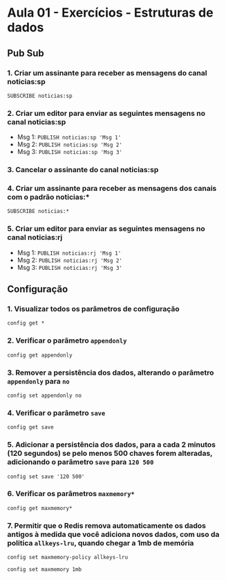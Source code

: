 # Aula 01 - Exercícios - Estruturas de dados

## Pub Sub

### 1. Criar um assinante para receber as mensagens do canal noticias:sp

`SUBSCRIBE noticias:sp`

### 2. Criar um editor para enviar as seguintes mensagens no canal noticias:sp

- Msg 1: `PUBLISH noticias:sp 'Msg 1'`
- Msg 2: `PUBLISH noticias:sp 'Msg 2'`
- Msg 3: `PUBLISH noticias:sp 'Msg 3'`

### 3. Cancelar o assinante do canal noticias:sp

### 4. Criar um assinante para receber as mensagens dos canais com o padrão noticias:*

`SUBSCRIBE noticias:*`

### 5. Criar um editor para enviar as seguintes mensagens no canal noticias:rj

- Msg 1: `PUBLISH noticias:rj 'Msg 1'`
- Msg 2: `PUBLISH noticias:rj 'Msg 2'`
- Msg 3: `PUBLISH noticias:rj 'Msg 3'`

## Configuração

### 1. Visualizar todos os parâmetros de configuração

`config get *`

### 2. Verificar o parâmetro `appendonly`

`config get appendonly`

### 3. Remover a persistência dos dados, alterando o parâmetro `appendonly` para `no`

`config set appendonly no`

### 4. Verificar o parâmetro `save`

`config get save`

### 5. Adicionar a persistência dos dados, para a cada 2 minutos (120 segundos) se pelo menos 500 chaves forem alteradas, adicionando o parâmetro `save` para `120 500`

`config set save '120 500'`

### 6. Verificar os parâmetros `maxmemory*`

`config get maxmemory*`

### 7. Permitir que o Redis remova automaticamente os dados antigos à medida que você adiciona novos dados,  com uso da politica `allkeys-lru`, quando chegar a 1mb de memória

`config set maxmemory-policy allkeys-lru`

`config set maxmemory 1mb`
